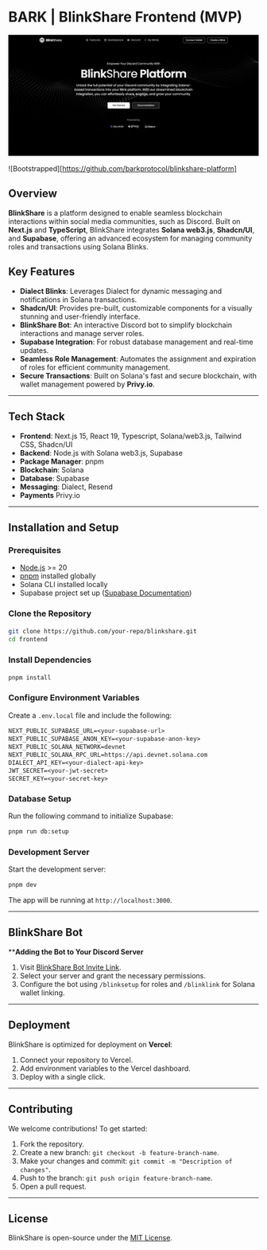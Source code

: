 # BARK | BlinkShare Frontend (MVP)

![BlinkShare Hero Image](/frontend/public/assets/landing-page.png)

![Bootstrapped][https://github.com/barkprotocol/blinkshare-platform]

## Overview
**BlinkShare** is a platform designed to enable seamless blockchain interactions within social media communities, such as Discord. Built on **Next.js** and **TypeScript**, BlinkShare integrates **Solana web3.js**, **Shadcn/UI**, and **Supabase**, offering an advanced ecosystem for managing community roles and transactions using Solana Blinks.

## Key Features
- **Dialect Blinks**: Leverages Dialect for dynamic messaging and notifications in Solana transactions.
- **Shadcn/UI**: Provides pre-built, customizable components for a visually stunning and user-friendly interface.
- **BlinkShare Bot**: An interactive Discord bot to simplify blockchain interactions and manage server roles.
- **Supabase Integration**: For robust database management and real-time updates.
- **Seamless Role Management**: Automates the assignment and expiration of roles for efficient community management.
- **Secure Transactions**: Built on Solana's fast and secure blockchain, with wallet management powered by **Privy.io**.

---

## Tech Stack
- **Frontend**: Next.js 15, React 19, Typescript, Solana/web3.js, Tailwind CSS, Shadcn/UI
- **Backend**: Node.js with Solana web3.js, Supabase
- **Package Manager**: pnpm
- **Blockchain**: Solana
- **Database**: Supabase
- **Messaging**: Dialect, Resend
- **Payments** Privy.io

---

## Installation and Setup

### Prerequisites
- [Node.js](https://nodejs.org/) >= 20
- [pnpm](https://pnpm.io/) installed globally
- Solana CLI installed locally
- Supabase project set up ([Supabase Documentation](https://supabase.com/docs))

### Clone the Repository
```bash
git clone https://github.com/your-repo/blinkshare.git
cd frontend
```

### Install Dependencies
```bash
pnpm install
```

### Configure Environment Variables
Create a `.env.local` file and include the following:
```env
NEXT_PUBLIC_SUPABASE_URL=<your-supabase-url>
NEXT_PUBLIC_SUPABASE_ANON_KEY=<your-supabase-anon-key>
NEXT_PUBLIC_SOLANA_NETWORK=devnet
NEXT_PUBLIC_SOLANA_RPC_URL=https://api.devnet.solana.com
DIALECT_API_KEY=<your-dialect-api-key>
JWT_SECRET=<your-jwt-secret>
SECRET_KEY=<your-secret-key>
```

### Database Setup
Run the following command to initialize Supabase:
```bash
pnpm run db:setup
```

### Development Server
Start the development server:
```bash
pnpm dev
```
The app will be running at `http://localhost:3000`.

---

## BlinkShare Bot
****Adding the Bot to Your Discord Server**
1. Visit [BlinkShare Bot Invite Link](#).
2. Select your server and grant the necessary permissions.
3. Configure the bot using `/blinksetup` for roles and `/blinklink` for Solana wallet linking.

---

## Deployment
BlinkShare is optimized for deployment on **Vercel**:
1. Connect your repository to Vercel.
2. Add environment variables to the Vercel dashboard.
3. Deploy with a single click.

---

## Contributing
We welcome contributions! To get started:
1. Fork the repository.
2. Create a new branch: `git checkout -b feature-branch-name`.
3. Make your changes and commit: `git commit -m "Description of changes"`.
4. Push to the branch: `git push origin feature-branch-name`.
5. Open a pull request.

---

## License
BlinkShare is open-source under the [MIT License](LICENSE).